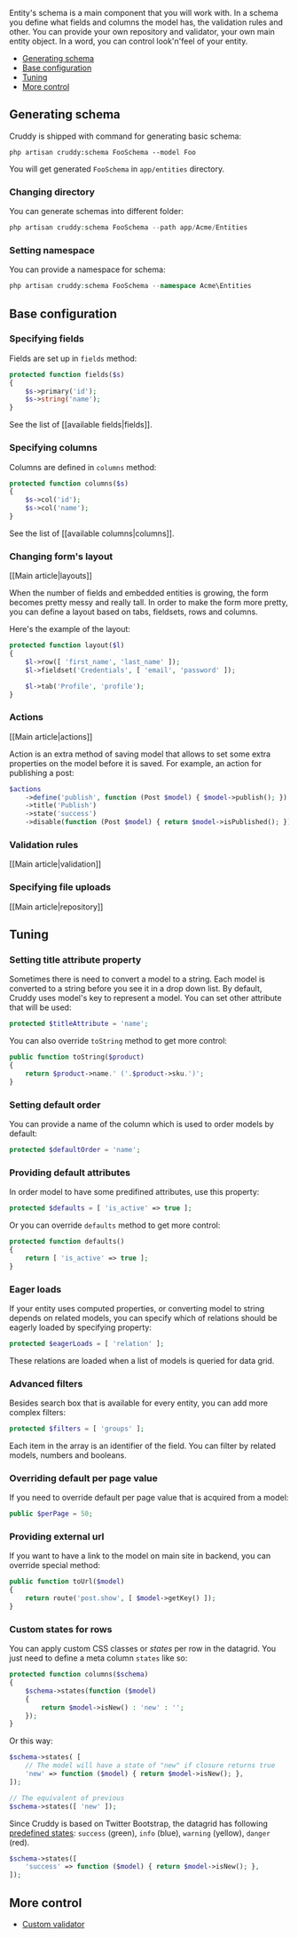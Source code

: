 Entity's schema is a main component that you will work with. In a schema you define
what fields and columns the model has, the validation rules and other. You can
provide your own repository and validator, your own main entity object. In a word,
you can control look'n'feel of your entity.

- [Generating schema](#generating-schema)
- [Base configuration](#base-configuration)
- [Tuning](#tuning)
- [More control](#more-control)

## Generating schema

Cruddy is shipped with command for generating basic schema:

```
php artisan cruddy:schema FooSchema --model Foo
```

You will get generated `FooSchema` in `app/entities` directory.

### Changing directory

You can generate schemas into different folder:

```php
php artisan cruddy:schema FooSchema --path app/Acme/Entities
```

### Setting namespace

You can provide a namespace for schema:

```php
php artisan cruddy:schema FooSchema --namespace Acme\Entities
```

## Base configuration

### Specifying fields

Fields are set up in `fields` method:

```php
protected function fields($s)
{
    $s->primary('id');
    $s->string('name');
}
```

See the list of [[available fields|fields]].

### Specifying columns

Columns are defined in `columns` method:

```php
protected function columns($s)
{
    $s->col('id');
    $s->col('name');
}
```

See the list of [[available columns|columns]].

### Changing form's layout

[[Main article|layouts]]

When the number of fields and embedded entities is growing, the form becomes pretty
messy and really tall. In order to make the form more pretty, you can define a layout
based on tabs, fieldsets, rows and columns.

Here's the example of the layout:


```php
protected function layout($l)
{
    $l->row([ 'first_name', 'last_name' ]);
    $l->fieldset('Credentials', [ 'email', 'password' ]);

    $l->tab('Profile', 'profile');
}
```

### Actions

[[Main article|actions]]

Action is an extra method of saving model that allows to set some extra properties on the model
before it is saved. For example, an action for publishing a post:

```php
$actions
    ->define('publish', function (Post $model) { $model->publish(); })
    ->title('Publish')
    ->state('success')
    ->disable(function (Post $model) { return $model->isPublished(); });
```

### Validation rules

[[Main article|validation]]

### Specifying file uploads

[[Main article|repository]]

## Tuning

### Setting title attribute property

Sometimes there is need to convert a model to a string. Each model is converted
to a string before you see it in a drop down list. By default, Cruddy uses model's
key to represent a model. You can set other attribute that will be used:

```php
protected $titleAttribute = 'name';
```

You can also override `toString` method to get more control:

```php
public function toString($product)
{
    return $product->name.' ('.$product->sku.')';
}
```

### Setting default order

You can provide a name of the column which is used to order models by default:

```php
protected $defaultOrder = 'name';
```

### Providing default attributes

In order model to have some predifined attributes, use this property:

```php
protected $defaults = [ 'is_active' => true ];
```

Or you can override `defaults` method to get more control:

```php
protected function defaults()
{
    return [ 'is_active' => true ];
}
```

### Eager loads

If your entity uses computed properties, or converting model to string depends on related models, you can specify
which of relations should be eagerly loaded by specifying property:

```php
protected $eagerLoads = [ 'relation' ];
```

These relations are loaded when a list of models is queried for data grid.

### Advanced filters

Besides search box that is available for every entity, you can add more complex
filters:

```php
protected $filters = [ 'groups' ];
```

Each item in the array is an identifier of the field. You can filter by related
models, numbers and booleans.

### Overriding default per page value

If you need to override default per page value that is acquired from a model:

```php
public $perPage = 50;
```

### Providing external url

If you want to have a link to the model on main site in backend, you can override
special method:

```php
public function toUrl($model)
{
    return route('post.show', [ $model->getKey() ]);
}
```

### Custom states for rows

You can apply custom CSS classes or _states_ per row in the datagrid. You
just need to define a meta column `states` like so:

```php
protected function columns($schema)
{
    $schema->states(function ($model)
    {
        return $model->isNew() : 'new' : '';    
    });
}
```

Or this way:

```php
$schema->states( [
    // The model will have a state of "new" if closure returns true
    'new' => function ($model) { return $model->isNew(); },
]);

// The equivalent of previous
$schema->states([ 'new' ]);
```

Since Cruddy is based on Twitter Bootstrap, the datagrid has following
[predefined states](http://getbootstrap.com/css/#tables-contextual-classes): 
`success` (green), `info` (blue), `warning` (yellow), `danger` (red).

```php
$schema->states([
    'success' => function ($model) { return $model->isNew(); },
]);
```

## More control

- [Custom validator](validation#custom-validator)